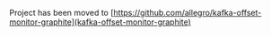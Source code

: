 Project has been moved to [https://github.com/allegro/kafka-offset-monitor-graphite](kafka-offset-monitor-graphite)
